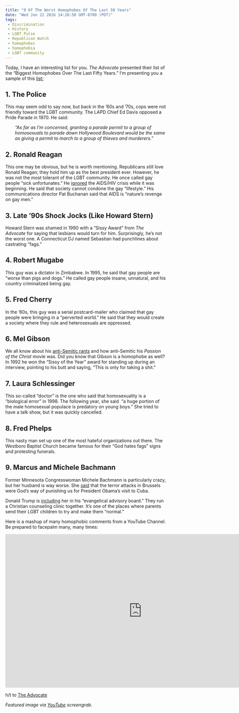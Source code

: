 ```yaml
---
title: "9 Of The Worst Homophobes Of The Last 50 Years"
date: "Wed Jun 22 2016 14:26:58 GMT-0700 (PDT)"
tags: 
 - Discrimination
 - History
 - LGBT Pulse
 - Republican Watch
 - homophobes
 - homophobia
 - LGBT community
---
```

<p><!-- Quick Adsense WordPress Plugin: http://quicksense.net/ --></p><p>Today, I have an interesting list for you.&#xA0;<em>The Advocate&#xA0;</em>presented their list of the &#x201C;Biggest Homophobes Over The Last Fifty Years.&#x201D; I&#x2019;m presenting you a sample of this&#xA0;<a href="http://www.advocate.com/people/2016/6/21/50-biggest-homophobes-last-50-years" onclick="__gaTracker(&apos;send&apos;, &apos;event&apos;, &apos;outbound-article&apos;, &apos;http://www.advocate.com/people/2016/6/21/50-biggest-homophobes-last-50-years&apos;, &apos;list:&apos;);" target="_blank">list:</a></p><h2>1.&#xA0;The Police</h2><p>This may seem odd to say now, but back in the &#x2019;60s and &#x2019;70s, cops were not friendly toward the LGBT community. The LAPD Chief Ed Davis opposed a Pride Parade in 1970. He said:</p><p style="padding-left: 30px;"><em>&#x201C;As far as I&#x2019;m concerned, granting a parade permit to a group of homosexuals to parade down Hollywood Boulevard would be the same as giving a permit to march to a group of thieves and murderers.&#x201D; </em></p><h2>2.&#xA0;Ronald Reagan</h2><p>This one may be obvious, but he is worth mentioning. Republicans still love Ronald Reagan; they hold him up as the best president ever. However, he was not the most tolerant of the LGBT community. He once called gay people &#x201C;sick unfortunates.&#x201D; He <a href="http://thinkprogress.org/lgbt/2011/09/07/313235/recalling-ronald-reagans-lgbt-legacy-ahead-of-the-gop-presidential-debate/" onclick="__gaTracker(&apos;send&apos;, &apos;event&apos;, &apos;outbound-article&apos;, &apos;http://thinkprogress.org/lgbt/2011/09/07/313235/recalling-ronald-reagans-lgbt-legacy-ahead-of-the-gop-presidential-debate/&apos;, &apos;ignored&apos;);" target="_blank">ignored</a> the AIDS/HIV crisis while it was beginning. He said that society cannot condone the gay &#x201C;lifestyle.&#x201D; His communications director Pat Buchanan said that AIDS is &#x201C;nature&#x2019;s revenge on gay men.&#x201D;</p><h2>3. Late &#x2019;90s Shock Jocks (Like Howard Stern)</h2><p>Howard Stern was shamed in 1990 with a &#x201C;Sissy Award&#x201D; from <em>The Advocate&#xA0;</em>for saying that lesbians would turn for him. Surprisingly, he&#x2019;s not the worst one. A Connecticut DJ named Sebastian had punchlines about castrating &#x201C;fags.&#x201D;</p><h2>4. Robert Mugabe</h2><p>This guy was a dictator in Zimbabwe. In 1995, he said that gay people are &#x201C;worse than pigs and dogs.&#x201D; He called gay people insane, unnatural, and his country criminalized being gay.</p><h2>5. Fred Cherry</h2><p>In the &#x2019;60s, this guy was a serial postcard-mailer who claimed that gay people&#xA0;were bringing in a &#x201C;perverted world.&#x201D; He said that they would create a society where they rule and heterosexuals are oppressed.</p><h2>6. Mel Gibson</h2><p>We all know about his <a href="http://www.independent.co.uk/news/people/mel-gibson-puts-anti-semitism-behind-him-ive-done-what-i-need-to-do-9591666.html" onclick="__gaTracker(&apos;send&apos;, &apos;event&apos;, &apos;outbound-article&apos;, &apos;http://www.independent.co.uk/news/people/mel-gibson-puts-anti-semitism-behind-him-ive-done-what-i-need-to-do-9591666.html&apos;, &apos;anti-Semitic rants&apos;);" target="_blank">anti-Semitic rants</a> and how anti-Semitic his&#xA0;<em>Passion of the Christ&#xA0;</em>movie was. Did you know that Gibson is a homophobe as well? In 1992 he won the &#x201C;Sissy of the Year&#x201D; award for standing up during an interview, pointing to his butt and saying, &#x201C;This is only for taking a shit.&#x201D;</p><h2>7.&#xA0;Laura Schlessinger</h2><p>This so-called &#x201C;doctor&#x201D; is the one who said that homosexuality is a &#x201C;biological error&#x201D; in 1998. The following year, she said &#xA0;&#x201C;a huge portion of the male homosexual populace is predatory on young boys.&#x201D; She tried to have a talk show, but it was quickly cancelled.</p><p><!-- Quick Adsense WordPress Plugin: http://quicksense.net/ --></p><h2>8. Fred Phelps</h2><p>This nasty man set up one of the most hateful organizations out there. The Westboro Baptist Church became famous for their &#x201C;God hates fags&#x201D; signs and protesting funerals.</p><h2>9. Marcus and Michele Bachmann</h2><p>Former Minnesota Congresswoman Michele Bachmann is particularly crazy, but her husband is way worse. She <a href="http://www.liberalamerica.org/2016/03/24/shocker-republican-says-god-is-punishing-us-again/" target="_blank">said</a> that the terror attacks in Brussels were God&#x2019;s way of punishing us for President Obama&#x2019;s visit to Cuba.</p><p>Donald Trump is <a href="http://www.liberalamerica.org/2016/06/21/breaking-trump-recruits-michele-bachmann-james-dobson-evangelical-executive-advisory-board/" target="_blank">including</a> her in his &#x201C;evangelical advisory board.&#x201D; They run a Christian counseling clinic together.&#xA0;It&#x2019;s one of the places where parents send their LGBT children to try and make them &#x201C;normal.&#x201D;</p><p>Here is a mashup of many homophobic comments from a YouTube Channel. Be prepared to facepalm many, many times:</p><p><iframe width="853" height="480" src="https://www.youtube.com/embed/wmGxN7MkCr4" frameborder="0" allowfullscreen></iframe></p><p>h/t to <a href="http://www.advocate.com/people/2016/6/21/50-biggest-homophobes-last-50-years" onclick="__gaTracker(&apos;send&apos;, &apos;event&apos;, &apos;outbound-article&apos;, &apos;http://www.advocate.com/people/2016/6/21/50-biggest-homophobes-last-50-years&apos;, &apos;The Advocate&apos;);">The Advocate</a></p><p><em>Featured image via <a href="https://www.youtube.com/watch?v=wmGxN7MkCr4" onclick="__gaTracker(&apos;send&apos;, &apos;event&apos;, &apos;outbound-article&apos;, &apos;https://www.youtube.com/watch?v=wmGxN7MkCr4&apos;, &apos;YouTube&apos;);">YouTube</a> screengrab.</em></p><div style="font-size:0px;height:0px;line-height:0px;margin:0;padding:0;clear:both"></div>